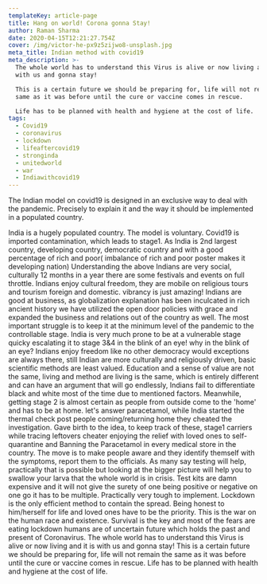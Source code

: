 ```yaml
---
templateKey: article-page
title: Hang on world! Corona gonna Stay!
author: Raman Sharma
date: 2020-04-15T12:21:27.754Z
cover: /img/victor-he-px9z5zijwo8-unsplash.jpg
meta_title: Indian method with covid19
meta_description: >-
  The whole world has to understand this Virus is alive or now living and it is
  with us and gonna stay!

  This is a certain future we should be preparing for, life will not remain the
  same as it was before until the cure or vaccine comes in rescue.

  Life has to be planned with health and hygiene at the cost of life.
tags:
  - Covid19
  - coronavirus
  - lockdown
  - lifeaftercovid19
  - stronginda
  - unitedworld
  - war
  - Indiawithcovid19
---
```

The Indian model on covid19 is designed in an exclusive way to deal with the pandemic. Precisely to explain it and the way it should be implemented in a populated country.

India is a hugely populated country. The model is voluntary. Covid19 is imported contamination, which leads to stage1. 
As India is 2nd largest country, developing country, democratic country and with a good percentage of rich and poor( imbalance of rich and poor poster makes it developing nation)
Understanding the above Indians are very social, culturally 12 months in a year there are some festivals and events on full throttle.
Indians enjoy cultural freedom, they are mobile on religious tours and tourism foreign and domestic. vibrancy is just amazing!
Indians are good at business, as globalization explanation has been inculcated in rich ancient history we have utilized the open door policies with grace and expanded the business and relations out of the country as well.
The most important struggle is to keep it at the minimum level of the pandemic to the controllable stage.
India is very much prone to be at a vulnerable stage quicky escalating it to stage 3&4 in the blink of an eye!
why in the blink of an eye?
Indians enjoy freedom like no other democracy would exceptions are always there, still Indian are more culturally and religiously driven, basic scientific methods are least valued. 
Education and a sense of value are not the same, living and method are living is the same, which is entirely different and can have an argument that will go endlessly, Indians fail to differentiate black and white most of the time due to mentioned factors.
Meanwhile, getting stage 2 is almost certain as people from outside come to the 'home' and has to be at home. 
let's answer paracetamol, while India started the thermal check post people coming/returning home they cheated the investigation. Gave birth to the idea, to keep track of these, stage1 carriers while tracing leftovers cheater enjoying the relief with loved ones to self-quarantine and Banning the Paracetamol in every medical store in the country.
The move is to make people aware and they identify themself with the symptoms, report them to the officials.
As many say testing will help, practically that is possible but looking at the bigger picture will help you to swallow your larva that the whole world is in crisis. Test kits are damn expensive and it will not give the surety of one being positive or negative on one go it has to be multiple. Practically very tough to implement. 
Lockdown is the only efficient method to contain the spread.
Being honest to him/herself for life and loved ones have to be the priority.
This is the war on the human race and existence. Survival is the key and most of the fears are eating lockdown humans are of uncertain future which holds the past and present of Coronavirus.
The whole world has to understand this Virus is alive or now living and it is with us and gonna stay!
This is a certain future we should be preparing for, life will not remain the same as it was before until the cure or vaccine comes in rescue.
Life has to be planned with health and hygiene at the cost of life.
